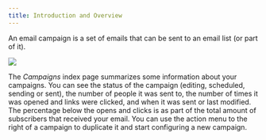 ```yaml
---
title: Introduction and Overview
---
```


An email campaign is a set of emails that can be sent to an email list (or part of it).

![](https://mailcoach.app/images/docs/app/campaigns/index.png)

The _Campaigns_ index page summarizes some information about your campaigns. You can see the status of the campaign (editing, scheduled, sending or sent), the number of people it was sent to, the number of times it was opened and links were clicked, and when it was sent or last modified. The percentage below the opens and clicks is as part of the total amount of subscribers that received your email. You can use the action menu to the right of a campaign to duplicate it and start configuring a new campaign.
